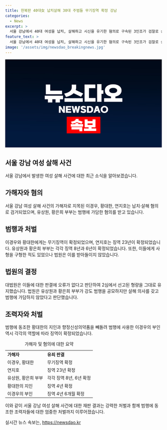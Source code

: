 ```yaml
---
title: 한복판 40대女 납치살해 30대 주범들 무기징역 확정 강남
categories:
  - News
excerpt: >
  서울 강남에서 40대 여성을 납치, 살해하고 시신을 유기한 혐의로 구속된 3인조가 검찰로 송치되었다. 주범 2명에게는 무기징역이 확정됐고, 다른 가담자들에게도 각각 징역이 확정됐다. 법원은 강도살인죄의 공모관계 등에 관한 법리를 오해한 잘못이 없다고 밝혔으며, 판결을 유지했다. 또한, 추가적으로 가담자들의 형량도 확정되었다. 해당 범행으로 인해 가담자들의 지인들도 징역이 확정됐다.
feature_text: >
  서울 강남에서 40대 여성을 납치, 살해하고 시신을 유기한 혐의로 구속된 3인조가 검찰로 송치되었다. 주범 2명에게는 무기징역이 확정됐고, 다른 가담자들에게도 각각 징역이 확정됐다. 법원은 강도살인죄의 공모관계 등에 관한 법리를 오해한 잘못이 없다고 밝혔으며, 판결을 유지했다. 또한, 추가적으로 가담자들의 형량도 확정되었다. 해당 범행으로 인해 가담자들의 지인들도 징역이 확정됐다.
image: '/assets/img/newsdao_breakingnews.jpg'
---
```


<p><img src="/assets/img/newsdao_breakingnews.jpg" alt="koreaapp 속보" /></p>

<h2 data-ke-size="size26">서울 강남 여성 살해 사건</h2>

<p data-ke-size="size16">서울 강남에서 발생한 여성 살해 사건에 대한 최근 소식을 알아보겠습니다.</p>

<h2 data-ke-size="size24">가해자와 혐의</h2>

<p data-ke-size="size16">서울 강남 여성 살해 사건의 가해자로 지목된 이경우, 황대한, 연지호는 납치·살해 혐의로 검거되었으며, 유상원, 황은희 부부는 범행에 가담한 혐의를 받고 있습니다.</p>

<h2 data-ke-size="size24">범행과 처벌</h2>

<p data-ke-size="size16">이경우와 황대한에게는 무기징역이 확정되었으며, 연지호는 징역 23년이 확정되었습니다. 유상원과 황은희 부부는 각각 징역 8년과 6년이 확정되었습니다. 또한, 이들에게 사형을 구형한 적도 있었으나 법원은 이를 받아들이지 않았습니다.</p>

<h2 data-ke-size="size24">법원의 결정</h2>

<p data-ke-size="size16">대법원은 이들에 대한 판결에 오류가 없다고 판단하여 2심에서 선고된 형량을 그대로 유지했습니다. 법원은 유상원과 황은희 부부가 강도 범행을 공모하지만 살해 의사를 갖고 범행에 가담하지 않았다고 판단했습니다.</p>

<h2 data-ke-size="size24">조력자와 처벌</h2>

<p data-ke-size="size16">범행에 동조한 황대한의 지인과 향정신성의약품을 빼돌려 범행에 사용한 이경우의 부인 역시 각각의 역할에 따라 징역이 확정되었습니다.</p>

<table>
    <caption>가해자 및 혐의에 대한 요약</caption>
    <tr>
        <td><b>가해자</b></td>
        <td><b>유죄 판결</b></td>
    </tr>
    <tr>
        <td>이경우, 황대한</td>
        <td>무기징역 확정</td>
    </tr>
    <tr>
        <td>연지호</td>
        <td>징역 23년 확정</td>
    </tr>
    <tr>
        <td>유상원, 황은희 부부</td>
        <td>각각 징역 8년, 6년 확정</td>
    </tr>
    <tr>
        <td>황대한의 지인</td>
        <td>징역 4년 확정</td>
    </tr>
    <tr>
        <td>이경우의 부인</td>
        <td>징역 4년 6개월 확정</td>
    </tr>
</table>

<p data-ke-size="size16">이와 같이 서울 강남 여성 살해 사건에 대한 재판 결과는 강력한 처벌과 함께 범행에 동조한 조력자들에 대한 엄중한 처벌까지 이루어졌습니다.</p>
실시간 뉴스 속보는, <a href="https://newsdao.kr" rel="dofollow">https://newsdao.kr</a>


